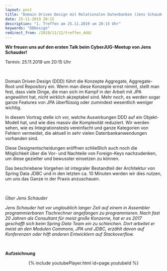 ```yaml
---
layout: post
title: "Domain Driven Design mit Relationalen Datenbanken (Jens Schauder)"
date: 25-11-2019 20:15
description: "1. Treffen am 25.11.2019 um 20:15 Uhr"
keywords: "DDDesign"
redirect_from: /2019/11/12/treffen_ddd/
---
```


**Wir freuen uns auf den ersten Talk beim CyberJUG-Meetup von Jens Schauder!**

Termin: 25.11.2019 um 20:15 Uhr

<br/>

Domain Driven Design (DDD) führt die Konzepte Aggregate, Aggregate-Root und Repository ein.
Wenn man diese Konzepte ernst nimmt, stellt man fest, dass viele Dinge, die man sich im Kampf in der Arbeit mit JPA angewöhnt hat, nicht wirklich akzeptabel sind.
Mehr noch, es werden sogar ganze Features von JPA überflüssig oder zumindest wesentlich weniger wichtig.

In diesem Vortrag stelle ich vor, welche Auswirkungen DDD auf ein Objekt-Modell hat, und wie dies massiv die Komplexität reduziert.
Wir werden sehen, wie es Integrationstests vereinfacht und ganze Kategorien von Fehlern vermeidet, die aktuell in sehr vielen Datenbankanwendungen vorhanden sind.

Diese Designentscheidungen eröffnen schließlich auch noch die Möglichkeit über die Vor- und Nachteile von Foreign-Keys nachzudenken, um diese gezielter und bewusster einsetzen zu können.

Das beschriebene Vorgehen ist integraler Bestandteil der Architektur von Spring Data JDBC und in den letzten ca. 10 Minuten werden wir dies nutzen, um uns das Ganze in der Praxis anzuschauen.

<br/>

*Über Jens Schauder*

*Jens Schauder hat vor unglaublich langer Zeit auf einem in Assembler programmierbaren Tischrechner angefangen zu programmieren. Nach fast 20 Jahren als Consultant für meist große Konzerne, hat er es 2017 geschafft sich beim Spring Data Team ein zu schleichen. Dort arbeitet er meist an den Modulen Commons, JPA und JDBC, erzählt davon auf Konferenzen oder hilft anderen Entwicklern auf Stackoverflow.*

<br>

**Aufzeichnung**

<p>
<div align="center">
{% include youtubePlayer.html id=page.youtubeId %}
</div>
</p>